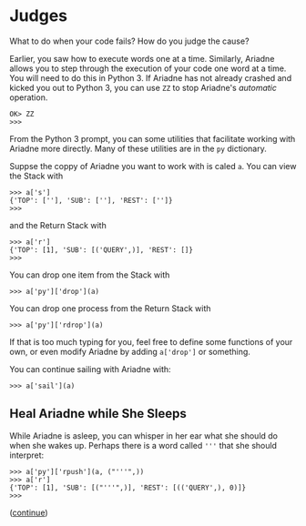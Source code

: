 # Judges

What to do when your code fails? How do you judge the cause?

Earlier, you saw how to execute words one at a time.
Similarly, Ariadne allows you to step through the execution of your code one word at a time.
You will need to do this in Python 3.
If Ariadne has not already crashed and kicked you out to Python 3, you can use `ZZ` to stop Ariadne's _automatic_ operation.

    OK> ZZ
    >>>
   
From the Python 3 prompt, you can some utilities that facilitate working with Ariadne more directly.
Many of these utilities are in the `py` dictionary.

Suppse the coppy of Ariadne you want to work with is caled `a`.
You can view the Stack with

    >>> a['s']
    {'TOP': [''], 'SUB': [''], 'REST': ['']}
    >>>
    
and the Return Stack with
    
    >>> a['r']
    {'TOP': [1], 'SUB': [('QUERY',)], 'REST': []}
    >>>
    
You can drop one item from the Stack with

    >>> a['py']['drop'](a)
    
You can drop one process from the Return Stack with

    >>> a['py']['rdrop'](a)
    
If that is too much typing for you, feel free to define some functions of your own, or even modify Ariadne by adding `a['drop']` or something.

You can continue sailing with Ariadne with:

    >>> a['sail'](a)

## Heal Ariadne while She Sleeps

While Ariadne is asleep, you can whisper in her ear what she should do when she wakes up.
Perhaps there is a word called `'''` that she should interpret:

    >>> a['py']['rpush'](a, ("'''",))
    >>> a['r']
    {'TOP': [1], 'SUB': [("'''",)], 'REST': [(('QUERY',), 0)]}
    >>>

([continue](./body8.md))
